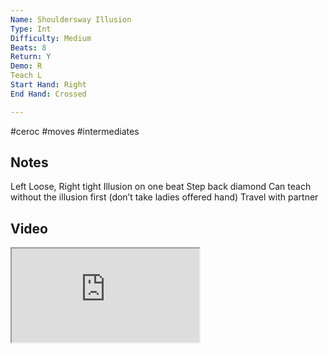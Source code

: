 ```yaml
---
Name: Shouldersway Illusion
Type: Int
Difficulty: Medium
Beats: 8
Return: Y
Demo: R
Teach L
Start Hand: Right
End Hand: Crossed

---
```

#ceroc #moves #intermediates
## Notes
Left Loose, Right tight
Illusion on one beat
Step back diamond
Can teach without the illusion first (don’t take ladies offered hand)
Travel with partner

## Video
<iframe src="https://www.network.ceroc.com/Teachers/DanceMoves/CurrentLibrary/Video/16ShoulderswayIllusion.mp4" />

## Top Tips

#### Style
flow - ladies stay on the slot and step straight back

#### Shape & Feel
Magical

#### Safety
Illusion finger tip

#### Timing
Illusion on its one beat

### Men

### Ladies

## Safety & Technique
### Men

### Ladies

## Style & Flow


### Men

### Ladies


